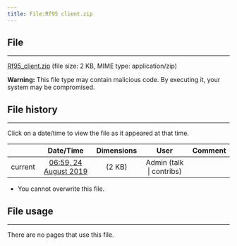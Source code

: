 ```yaml
---
title: File:Rf95 client.zip
---
```


## File
--------

[Rf95_client.zip](https://wiki.elecrow.com/images/b/b4/Rf95_client.zip) (file size: 2 KB, MIME type: application/zip)

**Warning:** This file type may contain malicious code. By executing it, your system may be compromised.

## File history
--------

Click on a date/time to view the file as it appeared at that time.

|         |                          Date/Time                           | Dimensions  |                             User                             | Comment |
| :-----: | :----------------------------------------------------------: | :---------: | :----------------------------------------------------------: | :-----: |
| current | [06:59, 24 August 2019](https://wiki.elecrow.com/images/b/b4/Rf95_client.zip) | (2 KB) | Admin (talk \| contribs) |         |

- You cannot overwrite this file.

## File usage
--------

There are no pages that use this file.